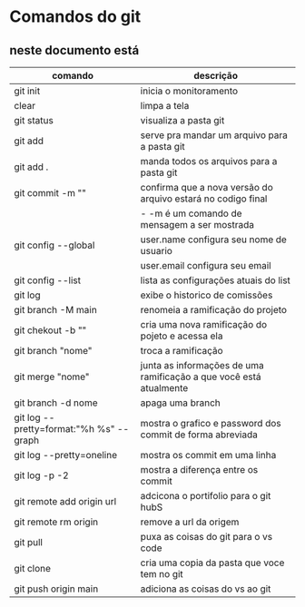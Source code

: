 # Comandos do git

neste documento está
---

| comando| descrição |
| -- | -- |
| git init | inicia o monitoramento |
| clear|  limpa a tela|
| git status | visualiza a pasta git|
| git add | serve pra mandar um arquivo para a pasta git|
| git add . | manda todos os arquivos para a pasta git|
| git commit -m "" | confirma que a nova versão do arquivo estará no codigo final
| |  - -m é um comando de mensagem a ser mostrada|
| git config --global | user.name configura seu nome de usuario|
| | user.email configura seu email|
| git config --list | lista as configurações atuais do list|
| git log | exibe o historico de comissões|
| git branch -M main | renomeia a ramificação do projeto|
| git chekout -b "" | cria uma nova ramificação do pojeto e acessa ela|
|git branch "nome" | troca a ramificação|
| git merge "nome" | junta as informações de uma ramificação a que você está atualmente|
| git branch -d  nome | apaga uma branch|
| git log --pretty=format:"%h %s" --graph | mostra o grafico e password dos commit de forma abreviada|
| git log --pretty=oneline| mostra os commit em uma linha|
| git log -p -2 | mostra a diferença entre os commit |
| git remote add origin url | adcicona o portifolio para o git hubS|
| git remote rm origin| remove a url da origem|
| git pull| puxa as coisas do git para o vs code
| git clone | cria uma copia da pasta que voce tem no git|
| git push origin main | adiciona as coisas do vs ao git |




